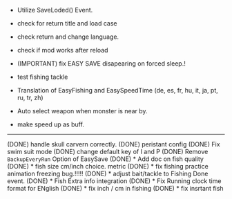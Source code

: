  * Utilize SaveLoded() Event.
 * check for return title and load case
 * check return and change language.
 * check if mod works after reload
 * (IMPORTANT) fix EASY SAVE disapearing on forced sleep.!
 * test fishing tackle
 * Translation of EasyFishing and EasySpeedTime
(de, es, fr, hu, it, ja, pt, ru, tr, zh)

  * Auto select weapon when monster is near by.
  * make speed up as buff.

----------------------------------------------------------
(DONE) handle skull carvern correctly.
(DONE) peristant config
(DONE) Fix swim suit mode
(DONE) change default key of I and P
(DONE) Remove `BackupEveryRun`  Option of EasySave
(DONE) *  Add doc on fish quality
(DONE) * fish size cm/inch choice. metric
(DONE) * fix fishing practice animation freezing bug.!!!!!
(DONE) * adjust bait/tackle to Fishing Done event.
(DONE) * Fish Extra info integration
(DONE) * Fix Running clock time format for ENglish
(DONE) * fix inch / cm in fishing
(DONE) * fix insrtant fish

